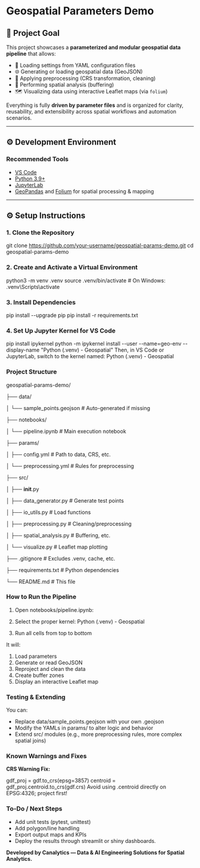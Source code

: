 # Geospatial Parameters Demo

## 🧭 Project Goal

This project showcases a **parameterized and modular geospatial data pipeline** that allows:

- 📁 Loading settings from YAML configuration files
- 🌐 Generating or loading geospatial data (GeoJSON)
- 🧼 Applying preprocessing (CRS transformation, cleaning)
- 📏 Performing spatial analysis (buffering)
- 🗺️ Visualizing data using interactive Leaflet maps (via `folium`)

Everything is fully **driven by parameter files** and is organized for clarity, reusability, and extensibility across spatial workflows and automation scenarios.

---

## ⚙️ Development Environment

### Recommended Tools

- [VS Code](https://code.visualstudio.com/)
- [Python 3.9+](https://www.python.org/)
- [JupyterLab](https://jupyter.org/)
- [GeoPandas](https://geopandas.org/) and [Folium](https://python-visualization.github.io/folium/) for spatial processing & mapping

---

## ⚙️ Setup Instructions

### 1. Clone the Repository

git clone https://github.com/your-username/geospatial-params-demo.git
cd geospatial-params-demo


### 2. Create and Activate a Virtual Environment

python3 -m venv .venv
source .venv/bin/activate  # On Windows: .venv\Scripts\activate


### 3. Install Dependencies

pip install --upgrade pip
pip install -r requirements.txt


### 4. Set Up Jupyter Kernel for VS Code

pip install ipykernel
python -m ipykernel install --user --name=geo-env --display-name "Python (.venv) - Geospatial"
Then, in VS Code or JupyterLab, switch to the kernel named:
Python (.venv) - Geospatial


### Project Structure

geospatial-params-demo/

├── data/

│   └── sample_points.geojson          # Auto-generated if missing

├── notebooks/

│   └── pipeline.ipynb                 # Main execution notebook

├── params/

│   ├── config.yml                     # Path to data, CRS, etc.

│   └── preprocessing.yml             # Rules for preprocessing

├── src/

│   ├── __init__.py

│   ├── data_generator.py             # Generate test points

│   ├── io_utils.py                   # Load functions

│   ├── preprocessing.py              # Cleaning/preprocessing

│   ├── spatial_analysis.py           # Buffering, etc.

│   └── visualize.py                  # Leaflet map plotting

├── .gitignore                        # Excludes .venv, cache, etc.

├── requirements.txt                  # Python dependencies

└── README.md                         # This file


### How to Run the Pipeline

1. Open notebooks/pipeline.ipynb:

2. Select the proper kernel: Python (.venv) - Geospatial
3. Run all cells from top to bottom

It will:

1. Load parameters
2. Generate or read GeoJSON
3. Reproject and clean the data
4. Create buffer zones
5. Display an interactive Leaflet map

### Testing & Extending

You can:

* Replace data/sample_points.geojson with your own .geojson
* Modify the YAMLs in params/ to alter logic and behavior
* Extend src/ modules (e.g., more preprocessing rules, more complex spatial joins)

### Known Warnings and Fixes

**CRS Warning Fix:**

gdf_proj = gdf.to_crs(epsg=3857)
centroid = gdf_proj.centroid.to_crs(gdf.crs)
Avoid using .centroid directly on EPSG:4326; project first!

### To-Do / Next Steps

* Add unit tests (pytest, unittest)
* Add polygon/line handling
* Export output maps and KPIs
* Deploy the results through streamlit or shiny dashboards.


**Developed by Canalytics — Data & AI Engineering Solutions for Spatial Analytics.**
